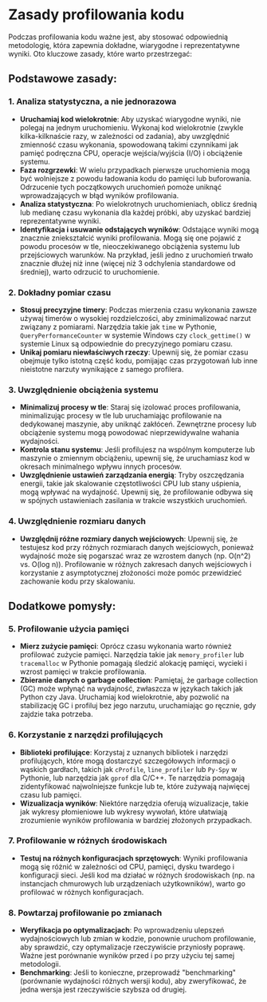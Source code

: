 # Zasady profilowania kodu

Podczas profilowania kodu ważne jest, aby stosować odpowiednią metodologię, która zapewnia dokładne, wiarygodne i reprezentatywne wyniki. Oto kluczowe zasady, które warto przestrzegać:

## Podstawowe zasady:

### 1. **Analiza statystyczna, a nie jednorazowa**
   - **Uruchamiaj kod wielokrotnie**: Aby uzyskać wiarygodne wyniki, nie polegaj na jednym uruchomieniu. Wykonaj kod wielokrotnie (zwykle kilka-kilknaście razy, w zależności od zadania), aby uwzględnić zmienność czasu wykonania, spowodowaną takimi czynnikami jak pamięć podręczna CPU, operacje wejścia/wyjścia (I/O) i obciążenie systemu.
   - **Faza rozgrzewki**: W wielu przypadkach pierwsze uruchomienia mogą być wolniejsze z powodu ładowania kodu do pamięci lub buforowania. Odrzucenie tych początkowych uruchomień pomoże uniknąć wprowadzających w błąd wyników profilowania.
   - **Analiza statystyczna**: Po wielokrotnych uruchomieniach, oblicz średnią lub medianę czasu wykonania dla każdej próbki, aby uzyskać bardziej reprezentatywne wyniki.
   - **Identyfikacja i usuwanie odstających wyników**: Odstające wyniki mogą znacznie zniekształcić wyniki profilowania. Mogą się one pojawić z powodu procesów w tle, nieoczekiwanego obciążenia systemu lub przejściowych warunków. Na przykład, jeśli jedno z uruchomień trwało znacznie dłużej niż inne (więcej niż 3 odchylenia standardowe od średniej), warto odrzucić to uruchomienie.

### 2. **Dokładny pomiar czasu**
   - **Stosuj precyzyjne timery**: Podczas mierzenia czasu wykonania zawsze używaj timerów o wysokiej rozdzielczości, aby zminimalizować narzut związany z pomiarami. Narzędzia takie jak `time` w Pythonie, `QueryPerformanceCounter` w systemie Windows czy `clock_gettime()` w systemie Linux są odpowiednie do precyzyjnego pomiaru czasu.
   - **Unikaj pomiaru niewłaściwych rzeczy**: Upewnij się, że pomiar czasu obejmuje tylko istotną część kodu, pomijając czas przygotowań lub inne nieistotne narzuty wynikające z samego profilera.

### 3. **Uwzględnienie obciążenia systemu**
   - **Minimalizuj procesy w tle**: Staraj się izolować proces profilowania, minimalizując procesy w tle lub uruchamiając profilowanie na dedykowanej maszynie, aby uniknąć zakłóceń. Zewnętrzne procesy lub obciążenie systemu mogą powodować nieprzewidywalne wahania wydajności.
   - **Kontrola stanu systemu**: Jeśli profilujesz na wspólnym komputerze lub maszynie o zmiennym obciążeniu, upewnij się, że uruchamiasz kod w okresach minimalnego wpływu innych procesów.
   - **Uwzględnienie ustawień zarządzania energią**: Tryby oszczędzania energii, takie jak skalowanie częstotliwości CPU lub stany uśpienia, mogą wpływać na wydajność. Upewnij się, że profilowanie odbywa się w spójnych ustawieniach zasilania w trakcie wszystkich uruchomień.

### 4. **Uwzględnienie rozmiaru danych**
   - **Uwzględnij różne rozmiary danych wejściowych**: Upewnij się, że testujesz kod przy różnych rozmiarach danych wejściowych, ponieważ wydajność może się pogarszać wraz ze wzrostem danych (np. O(n^2) vs. O(log n)). Profilowanie w różnych zakresach danych wejściowych i korzystanie z asymptotycznej złożoności może pomóc przewidzieć zachowanie kodu przy skalowaniu.

## Dodatkowe pomysły:

### 5. **Profilowanie użycia pamięci**
   - **Mierz zużycie pamięci**: Oprócz czasu wykonania warto również profilować zużycie pamięci. Narzędzia takie jak `memory_profiler` lub `tracemalloc` w Pythonie pomagają śledzić alokację pamięci, wycieki i wzrost pamięci w trakcie profilowania.
   - **Zbieranie danych o garbage collection**: Pamiętaj, że garbage collection (GC) może wpłynąć na wydajność, zwłaszcza w językach takich jak Python czy Java. Uruchamiaj kod wielokrotnie, aby pozwolić na stabilizację GC i profiluj bez jego narzutu, uruchamiając go ręcznie, gdy zajdzie taka potrzeba.

### 6. **Korzystanie z narzędzi profilujących**
   - **Biblioteki profilujące**: Korzystaj z uznanych bibliotek i narzędzi profilujących, które mogą dostarczyć szczegółowych informacji o wąskich gardłach, takich jak `cProfile`, `line_profiler` lub `Py-Spy` w Pythonie, lub narzędzia jak `gprof` dla C/C++. Te narzędzia pomagają zidentyfikować najwolniejsze funkcje lub te, które zużywają najwięcej czasu lub pamięci.
   - **Wizualizacja wyników**: Niektóre narzędzia oferują wizualizacje, takie jak wykresy płomieniowe lub wykresy wywołań, które ułatwiają zrozumienie wyników profilowania w bardziej złożonych przypadkach.

### 7. **Profilowanie w różnych środowiskach**
   - **Testuj na różnych konfiguracjach sprzętowych**: Wyniki profilowania mogą się różnić w zależności od CPU, pamięci, dysku twardego i konfiguracji sieci. Jeśli kod ma działać w różnych środowiskach (np. na instancjach chmurowych lub urządzeniach użytkowników), warto go profilować w różnych konfiguracjach.

### 8. **Powtarzaj profilowanie po zmianach**
   - **Weryfikacja po optymalizacjach**: Po wprowadzeniu ulepszeń wydajnościowych lub zmian w kodzie, ponownie uruchom profilowanie, aby sprawdzić, czy optymalizacje rzeczywiście przyniosły poprawę. Ważne jest porównanie wyników przed i po przy użyciu tej samej metodologii.
   - **Benchmarking**: Jeśli to konieczne, przeprowadź "benchmarking" (porównanie wydajności różnych wersji kodu), aby zweryfikować, że jedna wersja jest rzeczywiście szybsza od drugiej.
